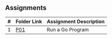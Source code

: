##  Assignments

|   #   | Folder Link | Assignment Description |
| :---: | ----------- | ---------------------- |
|   1   | [P01](./P01)    | Run a Go Program         |
